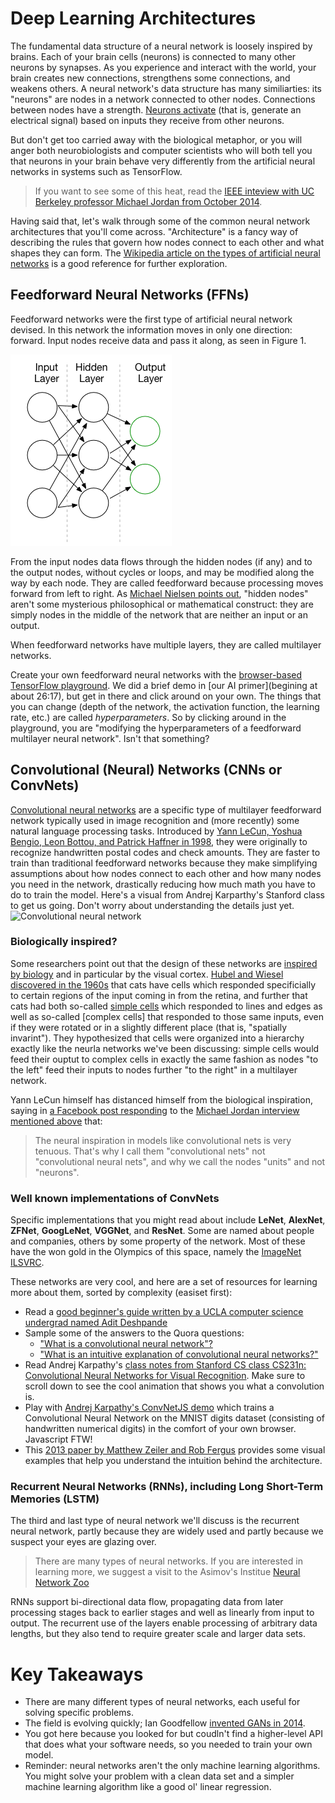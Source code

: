 # Deep Learning Architectures

The fundamental data structure of a neural network is loosely inspired by brains. Each of your brain cells (neurons) is connected to many other neurons by synapses. As you experience and interact with the world, your brain creates new connections, strengthens some connections, and weakens others. A neural network's data structure has many similiarties: its "neurons" are nodes in a network connected to other nodes. Connections between nodes have a strength. [Neurons activate](https://en.wikipedia.org/wiki/Action_potential) (that is, generate an electrical signal) based on inputs they receive from other neurons.  

But don't get too carried away with the biological metaphor, or you will anger both neurobiologists and computer scientists who will both tell you that neurons in your brain behave very differently from the artificial neural networks in systems such as TensorFlow. 
> If you want to see some of this heat, read the [IEEE inteview with UC Berkeley professor Michael Jordan from October 2014](http://spectrum.ieee.org/robotics/artificial-intelligence/machinelearning-maestro-michael-jordan-on-the-delusions-of-big-data-and-other-huge-engineering-efforts).

Having said that, let's walk through some of the common neural network architectures that you'll come across. "Architecture" is a fancy way of describing the rules that govern how nodes connect to each other and what shapes they can form. The [Wikipedia article on the types of artificial neural networks](https://en.wikipedia.org/wiki/Types_of_artificial_neural_networks) is a good reference for further exploration.

## Feedforward Neural Networks (FFNs)

Feedforward networks were the first type of artificial neural network devised. In this network the information moves in only one direction: forward. Input nodes receive data and pass it along, as seen in Figure 1.

![Simple Feedforward Network](/public/images/fig-1-ff-nn.png)

From the input nodes data flows through the hidden nodes (if any) and to the output nodes, without cycles or loops, and may be modified along the way by each node. They are called feedforward because processing moves forward from left to right. As [Michael Nielsen points out](http://neuralnetworksanddeeplearning.com/chap1.html), "hidden nodes" aren't some mysterious philosophical or mathematical construct: they are simply nodes in the middle of the network that are neither an input or an output.

When feedforward networks have multiple layers, they are called multilayer networks.

Create your own feedforward neural networks with the [browser-based TensorFlow playground](http://playground.tensorflow.org/). We did a brief demo in [our AI primer](begining at about 26:17), but get in there and click around on your own. The things that you can change (depth of the network, the activation function, the learning rate, etc.) are called *hyperparameters*. So by clicking around in the playground, you are "modifying the hyperparameters of a feedforward multilayer neural network". Isn't that something? 

## Convolutional (Neural) Networks (CNNs or ConvNets)

[Convolutional neural networks](http://cs231n.github.io/convolutional-networks/) are a specific type of multilayer feedforward network typically used in image recognition and (more recently) some natural language processing tasks. Introduced by [Yann LeCun, Yoshua Bengio, Leon Bottou, and Patrick Haffner in 1998](http://yann.lecun.com/exdb/publis/pdf/lecun-01a.pdf), they were originally to recognize handwritten postal codes and check amounts. They are faster to train than traditional feedforward networks because they make simplifying assumptions about how nodes connect to each other and how many nodes you need in the network, drastically reducing how much math you have to do to train the model.
Here's a visual from Andrej Karparthy's Stanford class to get us going. Don't worry about understanding the details just yet.
![Convolutional neural network](/public/images/cnn.jpeg)

### Biologically inspired?
Some researchers point out that the design of these networks are [inspired by biology](https://www.quora.com/How-are-human-visual-perception-and-deep-learning-related) and in particular by the visual cortex. [Hubel and Wiesel discovered in the 1960s](https://www.ncbi.nlm.nih.gov/pmc/articles/PMC1359523/pdf/jphysiol01247-0121.pdf) that cats have cells which responded specificially to certain regions of the input coming in from the retina, and further that cats had both so-called [simple cells](https://en.wikipedia.org/wiki/Simple_cell) which responded to lines and edges as well as so-called [complex cells] that responded to those same inputs, even if they were rotated or in a slightly different place (that is, "spatially invarint"). They hypothesized that cells were organized into a hierarchy exactly like the neurla networks we've been discussing: simple cells would feed their ouptut to complex cells in exactly the same fashion as nodes "to the left" feed their inputs to nodes further "to the right" in a multilayer network.  

Yann LeCun himself has distanced himself from the biological inspiration, saying in [a Facebook post responding](https://www.facebook.com/yann.lecun/posts/10152348155137143) to the [Michael Jordan interview mentioned above](http://spectrum.ieee.org/robotics/artificial-intelligence/machinelearning-maestro-michael-jordan-on-the-delusions-of-big-data-and-other-huge-engineering-efforts) that:
> The neural inspiration in models like convolutional nets is very tenuous. That's why I call them "convolutional nets" not "convolutional neural nets", and why we call the nodes "units" and not "neurons". 

### Well known implementations of ConvNets 
Specific implementations that you might read about include **LeNet**, **AlexNet**, **ZFNet**, **GoogLeNet**, **VGGNet**, and **ResNet**. Some are named about people and companies, others by some property of the network. Most of these have the won gold in the Olympics of this space, namely the [ImageNet ILSVRC](http://www.image-net.org/challenges/LSVRC/).

These networks are very cool, and here are a set of resources for learning more about them, sorted by complexity (easiset first):
* Read a [good beginner's guide written by a UCLA computer science undergrad named Adit Deshpande](https://adeshpande3.github.io/adeshpande3.github.io/A-Beginner%27s-Guide-To-Understanding-Convolutional-Neural-Networks/)
* Sample some of the answers to the Quora questions:
  * ["What is a convolutional neural network"?](https://www.quora.com/What-is-a-convolutional-neural-network) 
  * ["What is an intuitive explanation of convolutional neural networks?"](https://www.quora.com/What-is-an-intuitive-explanation-of-Convolutional-Neural-Networks) 
* Read Andrej Karpathy's [class notes from Stanford CS class CS231n: Convolutional Neural Networks for Visual Recognition](http://cs231n.github.io/convolutional-networks/). Make sure to scroll down to see the cool animation that shows you what a convolution is.
* Play with [Andrej Karpathy's ConvNetJS demo](http://cs.stanford.edu/people/karpathy/convnetjs/demo/mnist.html) which trains a Convolutional Neural Network on the MNIST digits dataset (consisting of handwritten numerical digits) in the comfort of your own browser. Javascript FTW!
* This [2013 paper by Matthew Zeiler and Rob Fergus](https://arxiv.org/abs/1311.2901) provides some visual examples that help you understand the intuition behind the architecture.


### Recurrent Neural Networks (RNNs), including Long Short-Term Memories (LSTM)
The third and last type of neural network we'll discuss is the recurrent neural network, partly because they are widely used and partly because we suspect your eyes are glazing over.

> There are many types of neural networks. If you are interested in learning more, we suggest a visit to the Asimov's Institue [Neural Network Zoo](http://www.asimovinstitute.org/neural-network-zoo/) 
 

RNNs support bi-directional data flow, propagating data from later processing stages back to earlier stages and well as linearly from input to output. The recurrent use of the layers enable processing of arbitrary data lengths, but they also tend to require greater scale and larger data sets.

# Key Takeaways 
* There are many different types of neural networks, each useful for solving specific problems.
* The field is evolving quickly; Ian Goodfellow [invented GANs in 2014](https://arxiv.org/abs/1406.2661).
* You got here because you looked for but coudln't find a higher-level API that does what your software needs, so you needed to train your own model.
* Reminder: neural networks aren't the only machine learning algorithms. You might solve your problem with a clean data set and a simpler machine learning algorithm like a good ol' linear regression.

